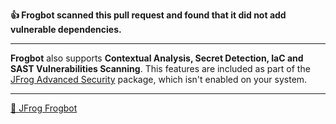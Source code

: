 **👍 Frogbot scanned this pull request and found that it did not add vulnerable dependencies.** 


---

**Frogbot** also supports **Contextual Analysis, Secret Detection, IaC and SAST Vulnerabilities Scanning**. This features are included as part of the [JFrog Advanced Security](https://jfrog.com/xray/) package, which isn't enabled on your system.

---

[🐸 JFrog Frogbot](https://github.com/jfrog/frogbot#readme)